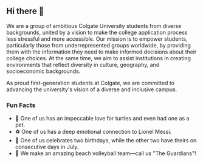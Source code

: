 ## Hi there 👋

<!--

**Here are some ideas to get you started:**

🙋‍♀️ A short introduction - what is your organization all about?
🌈 Contribution guidelines - how can the community get involved?
👩‍💻 Useful resources - where can the community find your docs? Is there anything else the community should know?
🍿 Fun facts - what does your team eat for breakfast?
🧙 Remember, you can do mighty things with the power of [Markdown](https://docs.github.com/github/writing-on-github/getting-started-with-writing-and-formatting-on-github/basic-writing-and-formatting-syntax)
-->

We are a group of ambitious Colgate University students from diverse backgrounds, united by a vision to make the college application process less stressful and more accessible. 
Our mission is to empower students, particularly those from underrepresented groups worldwide, by providing them with the information they need to make informed decisions about their college choices. 
At the same time, we aim to assist institutions in creating environments that reflect diversity in culture, geography, and socioeconomic backgrounds.

As proud first-generation students at Colgate, we are committed to advancing the university's vision of a diverse and inclusive campus.

### Fun Facts
-  🐢 One of us has an impeccable love for turtles and even had one as a pet.
-  ⚽ One of us has a deep emotional connection to Lionel Messi.
-  🎂 One of us celebrates two birthdays, while the other two have theirs on consecutive days in July.
-  🏐 We make an amazing beach volleyball team—call us "The Guardians"!
